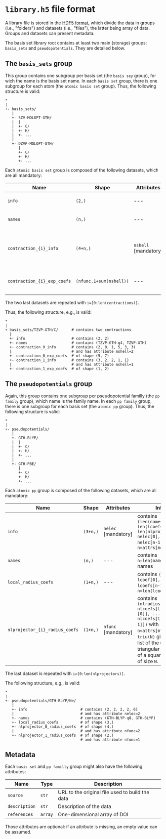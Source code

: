 # `library.h5` file format

A library file is stored in the [HDF5 format](https://www.hdfgroup.org/solutions/hdf5/), which divide the data in groups (i.e., "folders") and datasets (i.e., "files"), the latter being array of data.
Groups and datasets can present metadata.

The basis set library root contains at least two main (storage) groups: `basis_sets` and `pseudopotentials`.
They are detailed below.

## The `basis_sets` group

This group contains one subgroup per basis set (the `basis sey` group), for wich the name is the basis set name.
In each `basis set` group, there is one subgroup for each atom (the `atomic basis set` group).
Thus, the following structure is valid:

```
*
|
+- basis_sets/
   |
   +- SZV-MOLOPT-GTH/
   |  |
   |  +- C/
   |  +- H/
   |  +- ...
   |
   +- DZVP-MOLOPT-GTH/
      |
      +- C/
      +- H/
      +- ...
```

Each `atomic basis set` group is composed of the following datasets, which are all mandatory:

| Name                        | Shape                   | Attributes           | Info                                                                                              |
|-----------------------------|-------------------------|----------------------|---------------------------------------------------------------------------------------------------|
| `info`                      | `(2,)`                  | ---                  | contains `(len(names), len(contractions))`                                                        |
| `names`                     | `(n,)`                  | ---                  | contains `n=len(names)` names                                                                     |
| `contraction_{i}_info`      | `(4+n,)`                | `nshell` [mandatory] | contains `(principle_n, l_min, l_max, nfunc, nshell[0], ..., nshell[n-1])` with `n=attrs[nshell]` |
| `contraction_{i}_exp_coefs` | `(nfunc,1+sum(nshell))` | ---                  | contains exponents in `[:, 0]` and coefficients in `[:, 1:]`                                      |

The two last datasets are repeated with `i=[0:len(contractions)]`.

Thus, the following structure, e.g., is valid:

```
*
|
+ basis_sets/TZVP-GTH/C/      # contains two contractions
  |
  +- info                     # contains (2, 2)
  +- names                    # contains (TZVP-GTH-q4, TZVP-GTH)
  +- contraction_0_info       # contains (2, 0, 1, 5, 3, 3)
  |                           # and has attribute nshell=2
  +- contraction_0_exp_coefs  # of shape (5, 7)
  +- contraction_1_info       # contains (3, 2, 2, 1, 1)
  |                           # and has attribute nshell=1
  +- contraction_1_exp_coefs  # of shape (1, 2)
```

## The `pseudopotentials` group

Again, this group contains one subgroup per pseudopotential familly (the `pp family` group), which name is the family name.
In each `pp family` group, there is one subgroup for each basis set (the `atomic pp` group).
Thus, the following structure is valid:

```
*
|
+- pseudopotentials/
   |
   +- GTH-BLYP/
   |  |
   |  +- C/
   |  +- H/
   |  +- ...
   |
   +- GTH-PBE/
      |
      +- C/
      +- H/
      +- ...
```

Each `atomic pp` group is composed of the following datasets, which are all mandatory:

| Name                           | Shape      | Attributes          | Info                                                                                                                                                                                      |
|--------------------------------|------------|---------------------|-------------------------------------------------------------------------------------------------------------------------------------------------------------------------------------------|
| `info`                         | `(3+n,)`   | `nelec` [mandatory] | contains `(len(names), len(lcoefs), len(nlprojectors), nelec[0], ... nelec[n-1])` with `n=attrs[nelec]`                                                                                   |
| `names`                        | `(n,)`     | ---                 | contains `n=len(names)` names                                                                                                                                                             |
| `local_radius_coefs`           | `(1+n,)`   | ---                 | contains `(lradius, lcoef[0],..., lcoefs[n-1])` with `n=len(lcoefs)`                                                                                                                      |
| `nlprojector_{i}_radius_coefs` | `(1+n,)`   | `nfunc` [mandatory] | contains `(nlradius, nlcoefs[triu(n)[0]], ..., nlcoefs[triu(n)[n-1]])` with `n=attrs[nfunc]` and `triu(N)` gives the list of the upper triangular indices of a square matrix of size `N`. |

The last dataset is repeated with `i=[0:len(nlprojectors)]`.

The following structure, e.g., is valid:

```
*
|
+- pseudopotentials/GTH-BLYP/Ne/
   |
   +- info                        # contains (2, 2, 2, 2, 6)
   |                              # and has attribute nelec=2
   +- names                       # contains (GTH-BLYP-q8, GTH-BLYP)
   +- local_radius_coefs          # of shape (3,)
   +- nlprojector_0_radius_coefs  # of shape (4,)
   |                              # and has attribute nfunc=2
   +- nlprojector_1_radius_coefs  # of shape (2,)
                                  # and has attribute nfunc=1
```

## Metadata

Each `basis set` and `pp familly` group might also have the following attributes:

| Name          | Type    | Description                                     |
|---------------|---------|-------------------------------------------------|
| `source`      | `str`   | URL to the original file used to build the data |
| `description` | `str`   | Description of the data                         |
| `references`  | `array` | One-dimensional array of DOI                    |

Those attributes are optional: if an attribute is missing, an empty value can be assumed.
